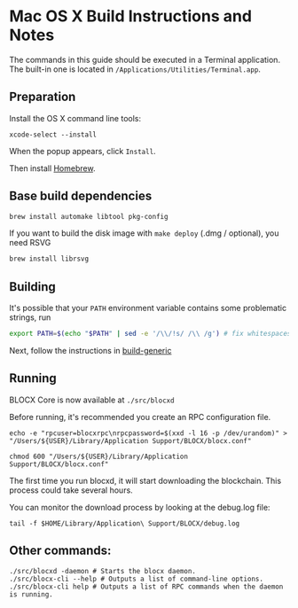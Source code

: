 Mac OS X Build Instructions and Notes
====================================
The commands in this guide should be executed in a Terminal application.
The built-in one is located in `/Applications/Utilities/Terminal.app`.

Preparation
-----------
Install the OS X command line tools:

`xcode-select --install`

When the popup appears, click `Install`.

Then install [Homebrew](https://brew.sh).

Base build dependencies
-----------------------

```bash
brew install automake libtool pkg-config
```

If you want to build the disk image with `make deploy` (.dmg / optional), you need RSVG
```bash
brew install librsvg
```

Building
--------

It's possible that your `PATH` environment variable contains some problematic strings, run
```bash
export PATH=$(echo "$PATH" | sed -e '/\\/!s/ /\\ /g') # fix whitespaces
```

Next, follow the instructions in [build-generic](build-generic.md)

Running
-------

BLOCX Core is now available at `./src/blocxd`

Before running, it's recommended you create an RPC configuration file.

    echo -e "rpcuser=blocxrpc\nrpcpassword=$(xxd -l 16 -p /dev/urandom)" > "/Users/${USER}/Library/Application Support/BLOCX/blocx.conf"

    chmod 600 "/Users/${USER}/Library/Application Support/BLOCX/blocx.conf"

The first time you run blocxd, it will start downloading the blockchain. This process could take several hours.

You can monitor the download process by looking at the debug.log file:

    tail -f $HOME/Library/Application\ Support/BLOCX/debug.log

Other commands:
-------

    ./src/blocxd -daemon # Starts the blocx daemon.
    ./src/blocx-cli --help # Outputs a list of command-line options.
    ./src/blocx-cli help # Outputs a list of RPC commands when the daemon is running.
